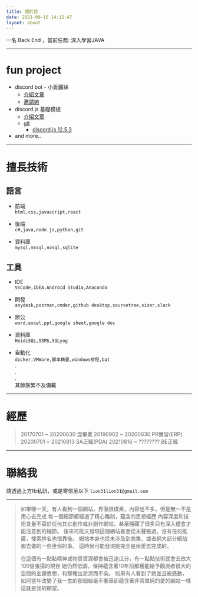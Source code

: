 ```yaml
---
title: 關於我
date: 2021-09-16 14:15:47
layout: about
---
```

一名 Back End ，當前任務: 深入學習JAVA

---
  
# fun project

* discord bot - 小愛麗絲
  * [介紹文章](https://nalocal.github.io/2020/09/02/12thDay2/)
  * [邀請她](https://supr.link/COL1X)
* discord.js 基礎模板
  * [介紹文章](https://nalocal.github.io/2021/09/27/aboutDiscordJs13/)
  * [git](https://github.com/NALocal/BaseDiscordBot)
    * [discord.js 12.5.3](https://github.com/NALocal/BaseDiscordBot/tree/v12.5.3)
* and more..
  
---
  
# 擅長技術

## 語言  
  
* 前端  
`html,css,javascript,react`  
  
* 後端  
`c#,java,node.js,python,git`  
  
* 資料庫  
`mysql,mssql,nosql,sqlite`  
  
## 工具  
  
* IDE  
`VsCode,IDEA,Android Studio,Anaconda` 
  
* 開發  
`anydesk,postman,cmder,github desktop,sourcetree,sizer,slack`  
  
* 辦公  
`word,excel,ppt,google sheet,google doc`  
  
* 資料庫  
`HeidiSQL,SSMS,SQLyog`  
  
* 自動化  
`docker,VMWare,腳本精靈,windows排程,bat`  
.  
.  
.  
其餘族繁不及備載

---

# 經歷

> 20170701 ~ 20200630 混畢業
> 20190902 ~ 20200630 PR實習(ERP)
> 20200701 ~ 20210813 SA正職(PDA)
> 20210816 ~ ???????? BE正職

---

# 聯絡我

請透過上方fb私訊，或是寄信至以下
`lion31lion31@gmail.com`

---

> 如果哪一天，有人看到一個網站，界面很樸素，內容也不多，但是無一不是用心去完成
> 每一個細節都經過了精心雕刻，蘊含的思想經歷
> 內容深度和技術含量不亞於任何其它創作或非創作網站，甚至隱藏了很多只有深入體會才能注意到的細節。
> 後來可能又發現這個網站甚至從未聲張過，沒有任何推廣，搜索排名也很靠後。
> 網站本身也從未涉及到商業、或者絕大部分網站都去做的一些世俗的事。
> 這時候可能發現她完全是用愛去完成的。
> 
> 在這個有一點點精神或物質資源都會被迅速瓜分，有一點點技術就會去放大100倍張揚的現世
> 她仍然低調，保持蘊含著10年前那種能給予觀測者很大的空間的主題思想，和那種出淤泥而不染。
> 如果有人看到了她並且被感動，如同當年改變了我一生的那個絲毫不奢華卻蘊含著非常單純的愛的網站一樣
> 這就是我的願望。